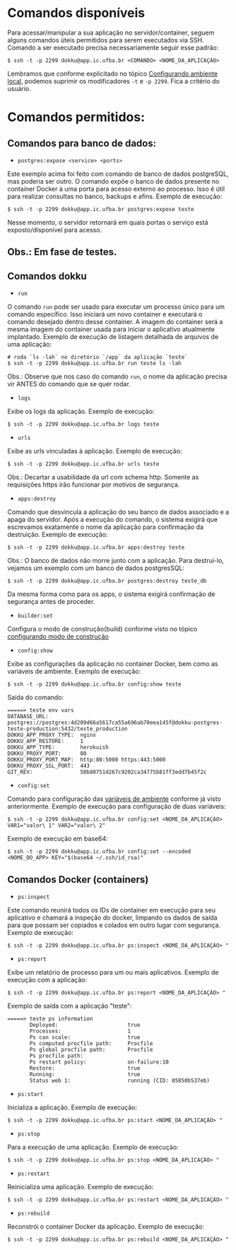 # Comandos disponíveis

Para acessar/manipular a sua aplicação no servidor/container, seguem alguns comandos úteis permitidos para serem executados via SSH. Comando a ser executado precisa necessariamente seguir esse padrão:

```
$ ssh -t -p 2299 dokku@app.ic.ufba.br <COMANDO> <NOME_DA_APLICAÇÃO>
```
Lembramos que conforme explicitado no tópico [Configurando ambiente local](ambiente-local.md), podemos suprimir os modificadores `-t` e `-p 2299`. Fica a critério do usuário.

# Comandos permitidos:

## Comandos para banco de dados: 

- `postgres:expose <service> <ports>`

Este exemplo acima foi feito com comando de banco de dados postgreSQL, mas poderia ser outro. O comando expõe o banco de dados presente no container Docker à uma porta para acesso externo ao processo. Isso é útil para realizar consultas no banco, backups e afins. Exemplo de execução:

```
$ ssh -t -p 2299 dokku@app.ic.ufba.br postgres:expose teste
```

Nesse momento, o servidor retornará em quais portas o serviço está exposto/disponível para acesso. 

## Obs.: Em fase de testes.

## Comandos dokku

- `run`

O comando `run` pode ser usado para executar um processo único para um comando específico. Isso iniciará um novo container e executará o comando desejado dentro desse container. A imagem do container será a mesma imagem do container usada para iniciar o aplicativo atualmente implantado. Exemplo de execução de listagem detalhada de arquivos de uma aplicação: 

```
# roda `ls -lah` no diretório `/app` da aplicação `teste`
$ ssh -t -p 2299 dokku@app.ic.ufba.br run teste ls -lah
```
Obs.: Observe que nos caso do comando `run`, o nome da aplicação precisa vir ANTES do comando que se quer rodar.

- `logs`

Exibe os logs da aplicação. Exemplo de execução:

```
$ ssh -t -p 2299 dokku@app.ic.ufba.br logs teste
```

- `urls`

Exibe as urls vinculadas à aplicação. Exemplo de execução:

```
$ ssh -t -p 2299 dokku@app.ic.ufba.br urls teste
```
Obs.: Decartar a usabilidade da url com schema http. Somente as requisições https irão funcionar por motivos de segurança. 

- `apps:destroy`

Comando que desvincula a aplicação do seu banco de dados associado e a apaga do servidor. Após a execução do comando, o sistema exigirá que escrevamos exatamente o nome da aplicação para confirmação da destruição. Exemplo de execução:

```
$ ssh -t -p 2299 dokku@app.ic.ufba.br apps:destroy teste
```
Obs.: O banco de dados não morre junto com a aplicação. Para destruí-lo, vejamos um exemplo com um banco de dados postgresSQL:

```
$ ssh -t -p 2299 dokku@app.ic.ufba.br postgres:destroy teste_db
```
Da mesma forma como para os apps, o sistema exigirá confirmação de segurança antes de proceder.

- `builder:set` 

Configura o modo de construção(build) conforme visto no tópico [configurando modo de construção](modo-build.md)

- `config:show`

Exibe as configurações da aplicação no container Docker, bem como as variáveis de ambiente. Exemplo de execução:

```
$ ssh -t -p 2299 dokku@app.ic.ufba.br config:show teste
```
Saída do comando:

```
=====> teste env vars
DATABASE_URL:          postgres://postgres:4d289d66a5617ca55a696ab70eea145f@dokku-postgres-teste-production:5432/teste_production
DOKKU_APP_PROXY_TYPE:  nginx
DOKKU_APP_RESTORE:     1
DOKKU_APP_TYPE:        herokuish
DOKKU_PROXY_PORT:      80
DOKKU_PROXY_PORT_MAP:  http:80:5000 https:443:5000
DOKKU_PROXY_SSL_PORT:  443
GIT_REV:               50b80751d267c9202ca34775b81ff3edd7b45f2c

```
- `config:set`

Comando para configuração das [variáveis de ambiente](variaveis-de-ambiente.md) conforme já visto anteriormente. Exemplo de execução para configuração de duas variáveis:

```
$ ssh -t -p 2299 dokku@app.ic.ufba.br config:set <NOME_DA_APLICAÇÃO> VAR1="valor\ 1" VAR2="valor\ 2"
```
Exemplo de execução em base64:

```
$ ssh -t -p 2299 dokku@app.ic.ufba.br config:set --encoded <NOME_DO_APP> KEY="$(base64 ~/.ssh/id_rsa)"
```
## Comandos Docker (containers)

- `ps:inspect`

Este comando reunirá todos os IDs de container em execução para seu aplicativo e chamará a inspeção do docker, limpando os dados de saída para que possam ser copiados e colados em outro lugar com segurança. Exemplo de execução:

```
$ ssh -t -p 2299 dokku@app.ic.ufba.br ps:inspect <NOME_DA_APLICAÇÃO> "
```
- `ps:report`

Exibe um relatório de processo para um ou mais aplicativos. Exemplo de execução com a aplicação:

```
$ ssh -t -p 2299 dokku@app.ic.ufba.br ps:report <NOME_DA_APLICAÇÃO> "
```
Exemplo de saída com a aplicação "teste":

```
=====> teste ps information
       Deployed:                      true
       Processes:                     1
       Ps can scale:                  true
       Ps computed procfile path:     Procfile
       Ps global procfile path:       Procfile
       Ps procfile path:              
       Ps restart policy:             on-failure:10
       Restore:                       true
       Running:                       true
       Status web 1:                  running (CID: 05850b537eb)
```
- `ps:start`

Inicializa a aplicação. Exemplo de execução:

```
$ ssh -t -p 2299 dokku@app.ic.ufba.br ps:start <NOME_DA_APLICAÇÃO> "
```
- `ps:stop`

Para a execução de uma aplicação. Exemplo de execução:

```
$ ssh -t -p 2299 dokku@app.ic.ufba.br ps:stop <NOME_DA_APLICAÇÃO> "
```
- `ps:restart`

Reinicializa uma aplicação. Exemplo de execução:

```
$ ssh -t -p 2299 dokku@app.ic.ufba.br ps:restart <NOME_DA_APLICAÇÃO> "
```
- `ps:rebuild`

Reconstrói o container Docker da aplicação. Exemplo de execução:

```
$ ssh -t -p 2299 dokku@app.ic.ufba.br ps:rebuild <NOME_DA_APLICAÇÃO> "
```

